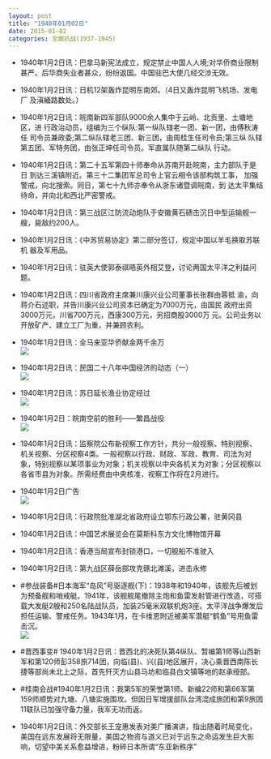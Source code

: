 ```yaml
---
layout: post
title: "1940年01月02日"
date: 2015-01-02
categories: 全面抗战(1937-1945)
---
```


<meta name="referrer" content="no-referrer" />

- 1940年1月2日讯：巴拿马新宪法成立，规定禁止中国人人境;对华侨商业限制甚严。后华商失业者甚众，纷纷返国。中国驻巴大使几经交涉无效。 

- 1940年1月2日讯：日机12架轰炸昆明东南郊。（4日又轰炸昆明飞机场、发电厂 及滇緬路数处。） 

- 1940年1月2日讯：皖南新四军部队9000余人集中于云岭、北贡里、土塘地区，进 行政治动员，组编为三个纵队:第一纵队辖老一团、新一团，由傅秋涛任 司令员兼政委;第二纵队辖老三团、新三团，由周桂生任司令员;第三纵 队辖第五团、军特务团，由张正坤任司令员。军直属队随第二纵队 行动。 

- 1940年1月2日讯：第二十五军第四十师奉命从苏南开赴皖南，主力部队于是日 到达三溪镇附近。第三十二集团军总司令上官云相令该部构筑工事， 加强警戒，向北搜索。同日，第七十九师亦奉令从浙东诸暨调皖南，到 达太平集结待命，并向北和西北严密警戒。 

- 1940年1月2日讯：第三战区江防流动炮队于安徽黄石碛击沉日中型运输舰一 艘，毙敌约200人。 

- 1940年1月2日讯：《中苏贸易协定》第二部分签订，规定中国以羊毛换取苏联机 器及军用品。 

- 1940年1月2日讯：驻英大使郭泰祺晤英外相艾登，讨论两国太平洋之利益问题。 

- 1940年1月2日讯：四川省政府主席兼川康兴业公司董事长张群由蓉抵 渝，向蒋介石述职，并告川康兴业公司资本已确定为7000万元，由国民 政府出资3000万元，川省700万元，西康300万元，另招商股3000万 元。公司业务以开放矿产、建立工厂为重，并兼顾农利。 

- 1940年1月2日讯：全马来亚华侨献金两千余万 <br/><img src="https://ww2.sinaimg.cn/large/aca367d8jw1ezkr5erjhmj20ay0aj759.jpg" />

- 1940年1月2日讯：民国二十八年中国经济的动态（一） <br/><img src="https://ww3.sinaimg.cn/large/aca367d8jw1envklbjx22j20c71unh00.jpg" />

- 1940年1月2日讯：苏日延长渔业协定经过 <br/><img src="https://ww2.sinaimg.cn/large/aca367d8jw1envjpjlz18j20bn0cj3zv.jpg" />

- 1940年1月2日：皖南空前的胜利——繁昌战役 <br/><img src="https://ww1.sinaimg.cn/large/aca367d8jw1envhzo0v9lj20if1dbtmm.jpg" />

- 1940年1月2日讯：监察院公布新视察工作方针，共分一般视察、特别视察、机关视察、分区视察4类。一般视察以行政、财政、军政、教育、司法为对象，特别视察以某项事业为对象；机关视察以中央各机关为对象；分区视察以各省市县为对象。所需经费由中央核准，视察工作将在2月进行。 

- 1940年1月2日广告 <br/><img src="https://ww2.sinaimg.cn/large/aca367d8jw1envg961luyj20je0dltbc.jpg" />

- 1940年1月2日讯：行政院批准湖北省政府设立鄂东行政公署，驻黄冈县 

- 1940年1月2日讯：中国艺术展览会在莫斯科东方文化博物馆开幕 

- 1940年1月2日讯：香港当局宣布封锁港口，一切舰船不准驶入 

- 1940年1月2日讯：第九战区薛岳部攻克赣北滩溪，进击永修 

- #参战装备#日本海军“岛风”号驱逐舰(下)：1938年和1940年，该舰先后被划为预备舰和哨戒艇。1941年，该舰舰尾撤除主炮和鱼雷发射管进行改造，可搭载大发艇2艘和250名陆战队员，加装25毫米双联机炮3座。太平洋战争爆发后担任运输、警戒任务。1943年1月，在卡维恩附近被美军潜艇“鹤鱼”号用鱼雷击沉。 <br/><img src="https://ww2.sinaimg.cn/large/aca367d8jw1enuy1oicfnj20db07m3zk.jpg" />

- #晋西事变# 1940年1月2日讯：晋西北的决死队第4纵队、暂编第1师等山西新军和第120师彭358旅714团，向临(县)、兴(县)地区展开，决心乘晋西南陈长捷等部尚未北上之际，首先歼灭方山县马坊和临县白文镇等地的赵承绶部。 

- #桂南会战#1940年1月2日讯：我第5军的荣誉第1师、新编22师和第66军第159师顺势对九塘、八塘实施围攻。但因日军增援部队台湾混成旅团和第9旅团11联队已加强守备力量，我军无功而返。 

- 1940年1月2日讯：外交部长王宠惠发表对美广播演讲，指出随着时局变化，美国在远东发展将无限量，美国之物资与道义已对于远东之命运发生巨大影响，切望中美关系愈益增进，粉碎日本所谓“东亚新秩序” 

